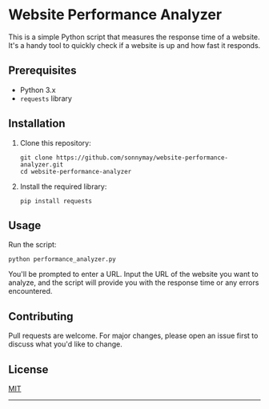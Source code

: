 # Website Performance Analyzer

This is a simple Python script that measures the response time of a website. It's a handy tool to quickly check if a website is up and how fast it responds.

## Prerequisites

- Python 3.x
- `requests` library

## Installation

1. Clone this repository:

   ```
   git clone https://github.com/sonnymay/website-performance-analyzer.git
   cd website-performance-analyzer
   ```

2. Install the required library:

   ```
   pip install requests
   ```

## Usage

Run the script:

```
python performance_analyzer.py
```

You'll be prompted to enter a URL. Input the URL of the website you want to analyze, and the script will provide you with the response time or any errors encountered.

## Contributing

Pull requests are welcome. For major changes, please open an issue first to discuss what you'd like to change.

## License

[MIT](https://choosealicense.com/licenses/mit/)

---
